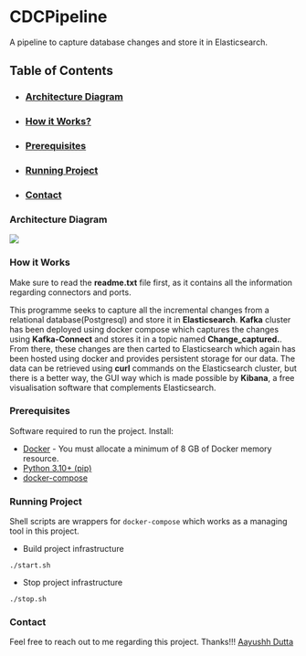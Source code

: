 # CDCPipeline
A pipeline to capture database changes and store it in Elasticsearch.

## Table of Contents
### <ul> <li> [Architecture Diagram](#architecture-diagram) </ul>
### <ul> <li> [How it Works?](#how-it-works) </ul>
### <ul> <li> [Prerequisites](#prerequisites) </ul>
### <ul> <li> [Running Project](#running-project) </ul>
### <ul> <li> [Contact](#contact) </ul>

### Architecture Diagram
![](./images/Screenshot%20From%202025-01-02%2017-04-35.png)

### How it Works
Make sure to read the **readme.txt** file first, as it contains all the information regarding connectors and ports.

This programme seeks to capture all the incremental changes from a relational database(Postgresql) and store it in **Elasticsearch**. **Kafka** cluster has been deployed using docker compose which captures the changes using **Kafka-Connect** and stores it in a topic named **Change_captured.<your-topic>**. From there, these changes are then carted to Elasticsearch which again has been hosted using docker and provides persistent storage for our data. The data can be retrieved using **curl** commands on the Elasticsearch cluster, but there is a better way, the GUI way which is made possible by **Kibana**, a free visualisation software that complements Elasticsearch. 

### Prerequisites
Software required to run the project. Install:
- [Docker](https://docs.docker.com/get-docker/) - You must allocate a minimum of 8 GB of Docker memory resource.
- [Python 3.10+ (pip)](https://www.python.org/)
- [docker-compose](https://docs.docker.com/compose/install/)

### Running Project
Shell scripts are wrappers for `docker-compose` which works as a managing tool in this project.

- Build project infrastructure
```
./start.sh
```

- Stop project infrastructure
```
./stop.sh
```

### Contact
Feel free to reach out to me regarding this project. Thanks!!!  <ins>Aayushh Dutta</ins>
